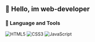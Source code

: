 ## 👋 Hello, im web-developer

### 🔨 Language and Tools
![HTML5](https://img.shields.io/badge/HTML-090909?style=for-the-badge&logo=HTML5)
![CSS3](https://img.shields.io/badge/CSS-090909?style=for-the-badge&logo=CSS3&colorLogo=4f78c4)
![JavaScript](https://img.shields.io/badge/JavaScript-090909?style=for-the-badge&logo=JavaScript)
